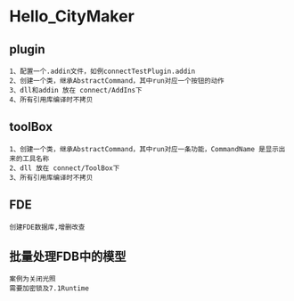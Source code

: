 # Hello_CityMaker

## plugin
	1、配置一个.addin文件，如例connectTestPlugin.addin
	2、创建一个类，继承AbstractCommand，其中run对应一个按钮的动作
	3、dll和addin 放在 connect/AddIns下
	4、所有引用库编译时不拷贝

## toolBox
	1、创建一个类，继承AbstractCommand，其中run对应一条功能，CommandName 是显示出来的工具名称
	2、dll 放在 connect/ToolBox下
	3、所有引用库编译时不拷贝

## FDE
	创建FDE数据库,增删改查

## 批量处理FDB中的模型
	案例为关闭光照
	需要加密锁及7.1Runtime